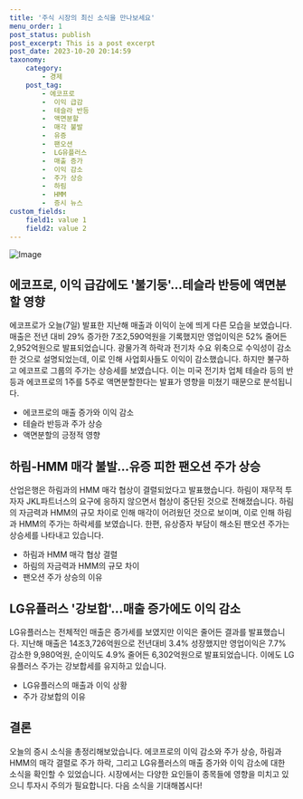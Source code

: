 ```yaml
---
title: '주식 시장의 최신 소식을 만나보세요'
menu_order: 1
post_status: publish
post_excerpt: This is a post excerpt
post_date: 2023-10-20 20:14:59
taxonomy:
    category:
        - 경제
    post_tag:
        - 에코프로
        -  이익 급감
        -  테슬라 반등
        -  액면분할
        -  매각 불발
        -  유증
        -  팬오션
        -  LG유플러스
        -  매출 증가
        -  이익 감소
        -  주가 상승
        -  하림
        -  HMM
        -  증시 뉴스
custom_fields:
    field1: value 1
    field2: value 2
---
```


![Image](https://imgnews.pstatic.net/image/215/2024/02/07/A202402070109_1_20240207123601312.jpg?type=w647)


## 에코프로, 이익 급감에도 '불기둥'...테슬라 반등에 액면분할 영향

에코프로가 오늘(7일) 발표한 지난해 매출과 이익이 눈에 띄게 다른 모습을 보였습니다. 매출은 전년 대비 29% 증가한 7조2,590억원을 기록했지만 영업이익은 52% 줄어든 2,952억원으로 발표되었습니다. 광물가격 하락과 전기차 수요 위축으로 수익성이 감소한 것으로 설명되었는데, 이로 인해 사업회사들도 이익이 감소했습니다. 하지만 불구하고 에코프로 그룹의 주가는 상승세를 보였습니다. 이는 미국 전기차 업체 테슬라 등의 반등과 에코프로의 1주를 5주로 액면분할한다는 발표가 영향을 미쳤기 때문으로 분석됩니다.

- 에코프로의 매출 증가와 이익 감소
- 테슬라 반등과 주가 상승
- 액면분할의 긍정적 영향

## 하림-HMM 매각 불발...유증 피한 팬오션 주가 상승

산업은행은 하림과의 HMM 매각 협상이 결렬되었다고 발표했습니다. 하림이 재무적 투자자 JKL파트너스의 요구에 응하지 않으면서 협상이 중단된 것으로 전해졌습니다. 하림의 자금력과 HMM의 규모 차이로 인해 매각이 어려웠던 것으로 보이며, 이로 인해 하림과 HMM의 주가는 하락세를 보였습니다. 한편, 유상증자 부담이 해소된 팬오션 주가는 상승세를 나타내고 있습니다.

- 하림과 HMM 매각 협상 결렬
- 하림의 자금력과 HMM의 규모 차이
- 팬오션 주가 상승의 이유

## LG유플러스 '강보합'...매출 증가에도 이익 감소

LG유플러스는 전체적인 매출은 증가세를 보였지만 이익은 줄어든 결과를 발표했습니다. 지난해 매출은 14조3,726억원으로 전년대비 3.4% 성장했지만 영업이익은 7.7% 감소한 9,980억원, 순이익도 4.9% 줄어든 6,302억원으로 발표되었습니다. 이에도 LG유플러스 주가는 강보합세를 유지하고 있습니다.

- LG유플러스의 매출과 이익 상황
- 주가 강보합의 이유

## 결론

오늘의 증시 소식을 총정리해보았습니다. 에코프로의 이익 감소와 주가 상승, 하림과 HMM의 매각 결렬로 주가 하락, 그리고 LG유플러스의 매출 증가와 이익 감소에 대한 소식을 확인할 수 있었습니다. 시장에서는 다양한 요인들이 종목들에 영향을 미치고 있으니 투자시 주의가 필요합니다. 다음 소식을 기대해봅시다!

